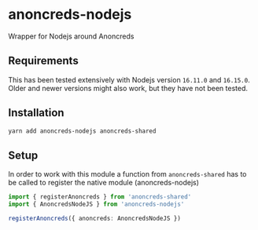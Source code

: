 # anoncreds-nodejs

Wrapper for Nodejs around Anoncreds

## Requirements

This has been tested extensively with Nodejs version `16.11.0` and `16.15.0`.
Older and newer versions might also work, but they have not been tested.

## Installation

```sh
yarn add anoncreds-nodejs anoncreds-shared
```

## Setup

In order to work with this module a function from `anoncreds-shared` has to be
called to register the native module (anoncreds-nodejs)

```typescript
import { registerAnoncreds } from 'anoncreds-shared'
import { AnoncredsNodeJS } from 'anoncreds-nodejs'

registerAnoncreds({ anoncreds: AnoncredsNodeJS })
```
